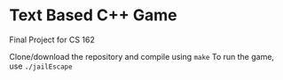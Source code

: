 # Text Based C++ Game

Final Project for CS 162

Clone/download the repository and compile using ```make```
To run the game, use ```./jailEscape```

